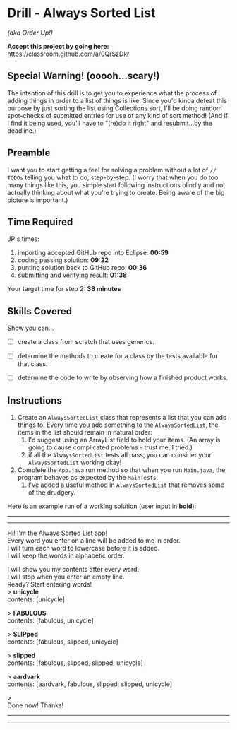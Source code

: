 # Drill - Always Sorted List

_(aka Order Up!)_

**Accept this project by going here:** https://classroom.github.com/a/0QrSzDkr

## Special Warning! (ooooh...scary!)

The intention of this drill is to get you to experience what the process of adding things in order to a list of things is like. Since you'd kinda defeat this purpose by just sorting the list using Collections.sort, I'll be doing random spot-checks of submitted entries for use of any kind of sort method! (And if I find it being used, you'll have to "(re)do it right" and resubmit...by the deadline.)

## Preamble

I want you to start getting a feel for solving a problem without a lot of `// TODOs` telling you what to do, step-by-step. (I worry that when you do too many things like this, you simple start following instructions blindly and not actually thinking about what you're trying to create. Being aware of the big picture is important.)

## Time Required

JP's times:

1. importing accepted GitHub repo into Eclipse: **00:59**
2. coding passing solution: **09:22**
3. punting solution back to GitHub repo: **00:36**
4. submitting and verifying result: **01:38**

Your target time for step 2: **38 minutes**

## Skills Covered

Show you can...

- [ ] create a class from scratch that uses generics.
- [ ] determine the methods to create for a class by the tests available for that class.
- [ ] determine the code to write by observing how a finished product works.


## Instructions

1. Create an `AlwaysSortedList` class that represents a list that you can add things to. Every time you add something to the `AlwaysSortedList`, the items in the list should remain in natural order:
   1. I'd suggest using an ArrayList field to hold your items. (An array is going to cause complicated problems - trust me, I tried.) 
   2. if all the `AlwaysSortedList` tests all pass, you can consider your `AlwaysSortedList` working okay!
2. Complete the `App.java` run method so that when you run `Main.java`, the program behaves as expected by the `MainTests`.  
     1. I've added a useful method in `AlwaysSortedList` that removes some of the drudgery.


Here is an example run of a working solution (user input in **bold**):

---
---

Hi! I'm the Always Sorted List app!  
Every word you enter on a line will be added to me in order.  
I will turn each word to lowercase before it is added.  
I will keep the words in alphabetic order.  

I will show you my contents after every word.  
I will stop when you enter an empty line.  
Ready? Start entering words!  
\> **unicycle**  
contents: [unicycle]

\> **FABULOUS**  
contents: [fabulous, unicycle]

\> **SLIPped**  
contents: [fabulous, slipped, unicycle]

\> **slipped**  
contents: [fabulous, slipped, slipped, unicycle]

\> **aardvark**  
contents: [aardvark, fabulous, slipped, slipped, unicycle]

\>   
Done now! Thanks!

---
---
